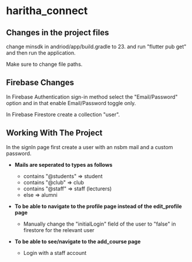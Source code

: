 # haritha_connect

## Changes in the project files

change minsdk in andriod/app/build.gradle to 23.
and
run "flutter pub get" and then run the application.

Make sure to change file paths.

## Firebase Changes

In Firebase Authentication sign-in method select the "Email/Password" option and in that enable Email/Password toggle only.

In Firebase Firestore create a collection "user".

## Working With The Project

In the signIn page first create a user with an nsbm mail and a custom password.

- **Mails are seperated to types as follows**

  - contains "@students" => student
  - contains "@club" => club
  - contains "@staff" => staff (lecturers)
  - else => alumni

- **To be able to navigate to the profile page instead of the edit_profile page**

  - Manually change the "initialLogin" field of the user to "false" in firestore for the relevant user

- **To be able to see/navigate to the add_course page**
  - Login with a staff account

